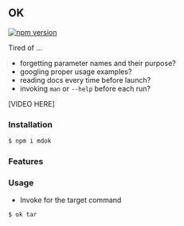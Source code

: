 ## OK

[![npm version](https://badge.fury.io/js/ok-run.svg)](https://badge.fury.io/js/ok-run)

Tired of ...

* forgetting parameter names and their purpose?
* googling proper usage examples?
* reading docs every time before launch?
* invoking `man` or `--help` before each run?

[VIDEO HERE]

### Installation

```bash
$ npm i mdok
```

### Features




### Usage

* Invoke for the target command

```bash
$ ok tar
```
